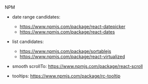 
NPM
- date range candidates: 
    - https://www.npmjs.com/package/react-datepicker
    - https://www.npmjs.com/package/react-dates

- list candidates:
    - https://www.npmjs.com/package/sortablejs
    - https://www.npmjs.com/package/react-virtualized

- smooth scrollTo: https://www.npmjs.com/package/react-scroll

- tooltips: https://www.npmjs.com/package/rc-tooltip